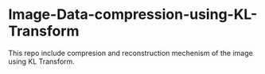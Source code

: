 # Image-Data-compression-using-KL-Transform
This repo include compresion and reconstruction mechenism of the image using KL Transform.
